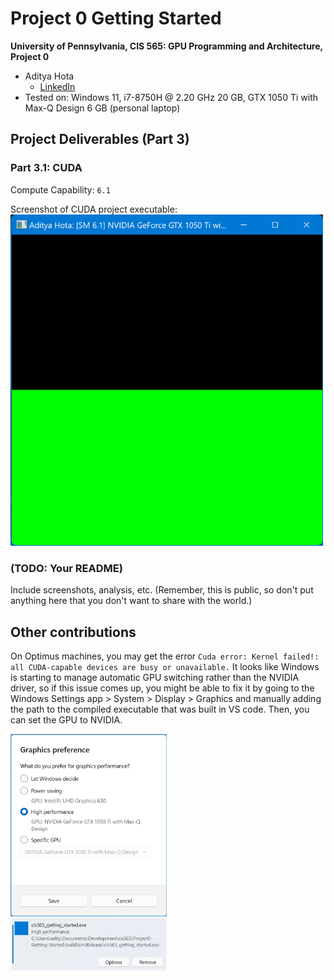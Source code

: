 Project 0 Getting Started
====================

**University of Pennsylvania, CIS 565: GPU Programming and Architecture, Project 0**

* Aditya Hota
  * [LinkedIn](https://www.linkedin.com/in/aditya-hota)
* Tested on: Windows 11, i7-8750H @ 2.20 GHz 20 GB, GTX 1050 Ti with Max-Q Design 6 GB (personal laptop)

## Project Deliverables (Part 3)
### Part 3.1: CUDA
Compute Capability: `6.1`

Screenshot of CUDA project executable:
<img src="images/cuda_3_1_1_name.png" width="500">

### (TODO: Your README)

Include screenshots, analysis, etc. (Remember, this is public, so don't put
anything here that you don't want to share with the world.)

## Other contributions
On Optimus machines, you may get the error `Cuda error: Kernel failed!: all CUDA-capable devices are busy or unavailable.` It looks like Windows is starting to manage automatic GPU switching rather than the NVIDIA driver, so if this issue comes up, you might be able to fix it by going to the Windows Settings app > System > Display > Graphics and manually adding the path to the compiled executable that was built in VS code. Then, you can set the GPU to NVIDIA.

<img src="images/cuda_getting_started_set_GPU.png" width="250">
<br>
<img src="images/cuda_getting_started_set_GPU_confirm.png" width="250">